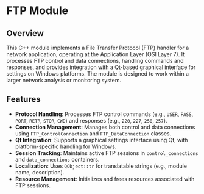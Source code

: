 # FTP Module

## Overview
This C++ module implements a File Transfer Protocol (FTP) handler for a network application, operating at the Application Layer (OSI Layer 7). It processes FTP control and data connections, handling commands and responses, and provides integration with a Qt-based graphical interface for settings on Windows platforms. The module is designed to work within a larger network analysis or monitoring system.

## Features
- **Protocol Handling**: Processes FTP control commands (e.g., `USER`, `PASS`, `PORT`, `RETR`, `STOR`, `CWD`) and responses (e.g., `220`, `227`, `250`, `257`).
- **Connection Management**: Manages both control and data connections using `FTP_ControlConnection` and `FTP_DataConnection` classes.
- **Qt Integration**: Supports a graphical settings interface using Qt, with platform-specific handling for Windows.
- **Session Tracking**: Maintains active FTP sessions in `control_connections` and `data_connections` containers.
- **Localization**: Uses `QObject::tr` for translatable strings (e.g., module name, description).
- **Resource Management**: Initializes and frees resources associated with FTP sessions.